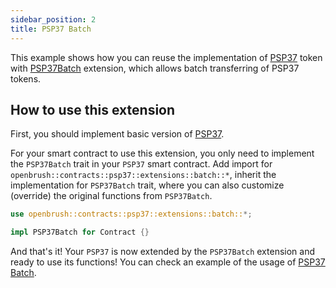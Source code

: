 ```yaml
---
sidebar_position: 2
title: PSP37 Batch
---
```


This example shows how you can reuse the implementation of [PSP37](https://github.com/727-Ventures/openbrush-contracts/tree/main/contracts/token/psp37) token with [PSP37Batch](https://github.com/727-Ventures/openbrush-contracts/tree/main/contracts/token/psp37/extensions/batch.rs) extension, which allows batch transferring of PSP37 tokens.

## How to use this extension

First, you should implement basic version of [PSP37](/OpenBrush/smart-contracts/PSP37).

For your smart contract to use this extension, you only need to implement the `PSP37Batch` trait in your 
`PSP37` smart contract. Add import for `openbrush::contracts::psp37::extensions::batch::*`, 
inherit the implementation for `PSP37Batch` trait, where you can also customize (override) 
the original functions from `PSP37Batch`.

```rust
use openbrush::contracts::psp37::extensions::batch::*;

impl PSP37Batch for Contract {}
```

And that's it! Your `PSP37` is now extended by the `PSP37Batch` extension and ready to use its functions!
You can check an example of the usage of [PSP37 Batch](https://github.com/727-Ventures/openbrush-contracts/tree/main/examples/psp37_extensions/batch).
